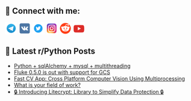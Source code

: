 ## 🔎 Connect with me:
[<img src="https://github.com/bullbesh/bullbesh/blob/main/images/Telegram.png" width="32" height="32" />](https://t.me/bullbesh)
[<img src="https://github.com/bullbesh/bullbesh/blob/main/images/VK.png" width="32" height="32" />](https://vk.com/bullbesh)
[<img src="https://github.com/bullbesh/bullbesh/blob/main/images/Twitter.png" width="32" height="32" />](https://twitter.com/bullbesh1)
[<img src="https://github.com/bullbesh/bullbesh/blob/main/images/Instagram.png" width="32" height="32" />](https://www.instagram.com/bullbesh)
[<img src="https://github.com/bullbesh/bullbesh/blob/main/images/Reddit.png" width="32" height="32" />](https://www.reddit.com/user/bullbesh)
[<img src="https://github.com/bullbesh/bullbesh/blob/main/images/YouTube.png" width="32" height="32" />](https://www.youtube.com/channel/UCtfjRs6uzgq5mfm8S06WTcg)

## 📕 Latest r/Python Posts
<!-- BLOG-POST-LIST:START -->
- [Python + sqlAlchemy + mysql + multithreading](https://www.reddit.com/r/Python/comments/15we24f/python_sqlalchemy_mysql_multithreading/)
- [Fluke 0.5.0 is out with support for GCS](https://www.reddit.com/r/Python/comments/15we1uh/fluke_050_is_out_with_support_for_gcs/)
- [Fast CV App: Cross Platform Computer Vision Using Multiprocessing](https://www.reddit.com/r/Python/comments/15wczkz/fast_cv_app_cross_platform_computer_vision_using/)
- [What is your field of work?](https://www.reddit.com/r/Python/comments/15wcrev/what_is_your_field_of_work/)
- [🔒 Introducing Litecrypt: Library to Simplify Data Protection 🔒](https://www.reddit.com/r/Python/comments/15wcevh/introducing_litecrypt_library_to_simplify_data/)
<!-- BLOG-POST-LIST:END -->

